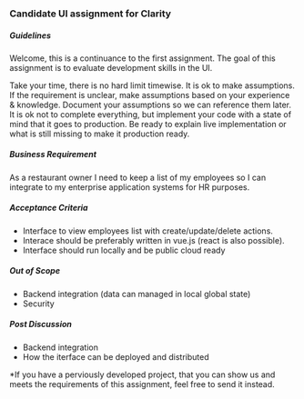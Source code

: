 ### Candidate UI assignment for Clarity

##### Guidelines

Welcome, this is a continuance to the first assignment. The goal of this assignment is to evaluate development skills in the UI.

Take your time, there is no hard limit timewise.
It is ok to make assumptions. If the requirement is unclear, make assumptions based on your experience & knowledge. Document your assumptions so we can reference them later.
It is ok not to complete everything, but implement your code with a state of mind that it goes to production.
Be ready to explain live implementation or what is still missing to make it production ready.

##### Business Requirement

As a restaurant owner I need to keep a list of my employees so I can integrate to my enterprise application systems for HR purposes.

##### Acceptance Criteria

- Interface to view employees list with create/update/delete actions.
- Interace should be preferably written in vue.js (react is also possible).
- Interface should run locally and be public cloud ready

##### Out of Scope

- Backend integration (data can managed in local global state)
- Security

##### Post Discussion

- Backend integration
- How the iterface can be deployed and distributed

*If you have a perviously developed project, that you can show us and meets the requirements of this assignment, feel free to send it instead.
